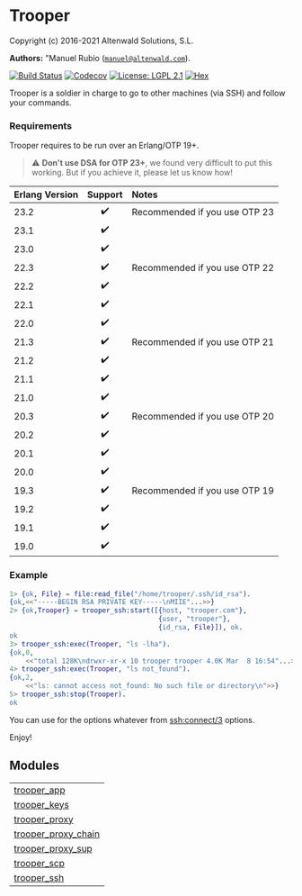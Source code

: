 

# Trooper #

Copyright (c) 2016-2021 Altenwald Solutions, S.L.

__Authors:__ "Manuel Rubio ([`manuel@altenwald.com`](mailto:manuel@altenwald.com)).

[![Build Status](https://img.shields.io/travis/army-cat/trooper/master.svg)](https://travis-ci.org/army-cat/trooper)
[![Codecov](https://img.shields.io/codecov/c/github/army-cat/trooper.svg)](https://codecov.io/gh/army-cat/trooper)
[![License: LGPL 2.1](https://img.shields.io/github/license/army-cat/trooper.svg)](https://raw.githubusercontent.com/army-cat/trooper/master/COPYING)
[![Hex](https://img.shields.io/hexpm/v/trooper.svg)](https://hex.pm/packages/trooper)

Trooper is a soldier in charge to go to other machines (via SSH) and follow your commands.


### <a name="Requirements">Requirements</a> ###

Trooper requires to be run over an Erlang/OTP 19+.

> :warning: **Don't use DSA for OTP 23+**, we found very difficult to put this working. But if you achieve it, please let us know how!

| Erlang Version | Support | Notes |
|:---|:---:|:---|
| 23.2 | :heavy_check_mark: | Recommended if you use OTP 23 |
| 23.1 | :heavy_check_mark: | |
| 23.0 | :heavy_check_mark: | |
| 22.3 | :heavy_check_mark: | Recommended if you use OTP 22 |
| 22.2 | :heavy_check_mark: | |
| 22.1 | :heavy_check_mark: | |
| 22.0 | :heavy_check_mark: | |
| 21.3 | :heavy_check_mark: | Recommended if you use OTP 21 |
| 21.2 | :heavy_check_mark: | |
| 21.1 | :heavy_check_mark: | |
| 21.0 | :heavy_check_mark: | |
| 20.3 | :heavy_check_mark: | Recommended if you use OTP 20 |
| 20.2 | :heavy_check_mark: | |
| 20.1 | :heavy_check_mark: | |
| 20.0 | :heavy_check_mark: | |
| 19.3 | :heavy_check_mark: | Recommended if you use OTP 19 |
| 19.2 | :heavy_check_mark: | |
| 19.1 | :heavy_check_mark: | |
| 19.0 | :heavy_check_mark: | |


### <a name="Example">Example</a> ###

```erlang
1> {ok, File} = file:read_file("/home/trooper/.ssh/id_rsa").
{ok,<<"-----BEGIN RSA PRIVATE KEY-----\nMIIE"...>>}
2> {ok,Trooper} = trooper_ssh:start([{host, "trooper.com"},
                                     {user, "trooper"},
                                     {id_rsa, File}]), ok.
ok
3> trooper_ssh:exec(Trooper, "ls -lha").
{ok,0,
    <<"total 128K\ndrwxr-xr-x 10 trooper trooper 4.0K Mar  8 16:54"...>>}
4> trooper_ssh:exec(Trooper, "ls not_found").
{ok,2,
    <<"ls: cannot access not_found: No such file or directory\n">>}
5> trooper_ssh:stop(Trooper).
ok
```

You can use for the options whatever from [ssh:connect/3](http://erlang.org/doc/man/ssh.md#connect-3) options.

Enjoy!


## Modules ##


<table width="100%" border="0" summary="list of modules">
<tr><td><a href="http://github.com/army-cat/trooper/blob/master/doc/trooper_app.md" class="module">trooper_app</a></td></tr>
<tr><td><a href="http://github.com/army-cat/trooper/blob/master/doc/trooper_keys.md" class="module">trooper_keys</a></td></tr>
<tr><td><a href="http://github.com/army-cat/trooper/blob/master/doc/trooper_proxy.md" class="module">trooper_proxy</a></td></tr>
<tr><td><a href="http://github.com/army-cat/trooper/blob/master/doc/trooper_proxy_chain.md" class="module">trooper_proxy_chain</a></td></tr>
<tr><td><a href="http://github.com/army-cat/trooper/blob/master/doc/trooper_proxy_sup.md" class="module">trooper_proxy_sup</a></td></tr>
<tr><td><a href="http://github.com/army-cat/trooper/blob/master/doc/trooper_scp.md" class="module">trooper_scp</a></td></tr>
<tr><td><a href="http://github.com/army-cat/trooper/blob/master/doc/trooper_ssh.md" class="module">trooper_ssh</a></td></tr></table>

